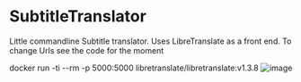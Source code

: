 # SubtitleTranslator

Little commandline Subtitle translator. Uses LibreTranslate as a front end. 
To change Urls see the code for the moment

docker run -ti --rm -p 5000:5000 libretranslate/libretranslate:v1.3.8
![image](https://user-images.githubusercontent.com/503770/221415457-e73f040f-c083-4725-a47e-fce066a6a172.png)
